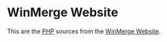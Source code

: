 # WinMerge Website

This are the [PHP](http://php.net/) sources from the [WinMerge Website](http://winmerge.org/).